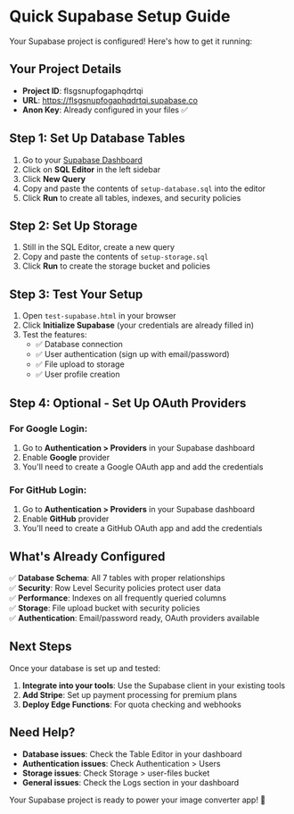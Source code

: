 # Quick Supabase Setup Guide

Your Supabase project is configured! Here's how to get it running:

## Your Project Details
- **Project ID**: flsgsnupfogaphqdrtqi
- **URL**: https://flsgsnupfogaphqdrtqi.supabase.co
- **Anon Key**: Already configured in your files ✅

## Step 1: Set Up Database Tables

1. Go to your [Supabase Dashboard](https://supabase.com/dashboard/project/flsgsnupfogaphqdrtqi)
2. Click on **SQL Editor** in the left sidebar
3. Click **New Query**
4. Copy and paste the contents of `setup-database.sql` into the editor
5. Click **Run** to create all tables, indexes, and security policies

## Step 2: Set Up Storage

1. Still in the SQL Editor, create a new query
2. Copy and paste the contents of `setup-storage.sql`
3. Click **Run** to create the storage bucket and policies

## Step 3: Test Your Setup

1. Open `test-supabase.html` in your browser
2. Click **Initialize Supabase** (your credentials are already filled in)
3. Test the features:
   - ✅ Database connection
   - ✅ User authentication (sign up with email/password)
   - ✅ File upload to storage
   - ✅ User profile creation

## Step 4: Optional - Set Up OAuth Providers

### For Google Login:
1. Go to **Authentication > Providers** in your Supabase dashboard
2. Enable **Google** provider
3. You'll need to create a Google OAuth app and add the credentials

### For GitHub Login:
1. Go to **Authentication > Providers** in your Supabase dashboard
2. Enable **GitHub** provider
3. You'll need to create a GitHub OAuth app and add the credentials

## What's Already Configured

✅ **Database Schema**: All 7 tables with proper relationships  
✅ **Security**: Row Level Security policies protect user data  
✅ **Performance**: Indexes on all frequently queried columns  
✅ **Storage**: File upload bucket with security policies  
✅ **Authentication**: Email/password ready, OAuth providers available  

## Next Steps

Once your database is set up and tested:

1. **Integrate into your tools**: Use the Supabase client in your existing tools
2. **Add Stripe**: Set up payment processing for premium plans
3. **Deploy Edge Functions**: For quota checking and webhooks

## Need Help?

- **Database issues**: Check the Table Editor in your dashboard
- **Authentication issues**: Check Authentication > Users
- **Storage issues**: Check Storage > user-files bucket
- **General issues**: Check the Logs section in your dashboard

Your Supabase project is ready to power your image converter app! 🚀